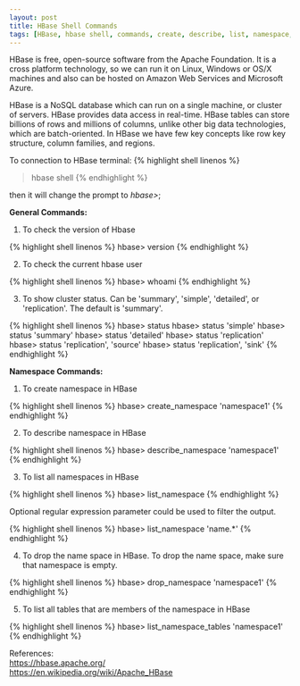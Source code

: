```yaml
---
layout: post
title: HBase Shell Commands
tags: [HBase, hbase shell, commands, create, describe, list, namespace, status, whoami]
---
```


HBase is free, open-source software from the Apache Foundation. It is a cross platform technology, so we can run it on Linux, Windows or OS/X machines and also can be hosted on Amazon Web Services and Microsoft Azure.

HBase is a NoSQL database which can run on a single machine, or cluster of servers. HBase provides data access in real-time. HBase tables can store billions of rows and millions of columns, unlike other big data technologies, which are batch-oriented. In HBase we have few key concepts like row key structure, column families, and regions.

To connection to HBase terminal:
{% highlight shell linenos %}
> hbase shell
{% endhighlight %}

then it will change the prompt to <em>hbase></em>;

<strong>General Commands:</strong>

1. To check the version of Hbase

{% highlight shell linenos %}
hbase> version
{% endhighlight %}

2. To check the current hbase user

{% highlight shell linenos %}
hbase> whoami
{% endhighlight %}

3. To show cluster status. Can be 'summary', 'simple', 'detailed', or 'replication'. The default is 'summary'.

{% highlight shell linenos %}
hbase> status
hbase> status 'simple'
hbase> status 'summary'
hbase> status 'detailed'
hbase> status 'replication'
hbase> status 'replication', 'source'
hbase> status 'replication', 'sink'
{% endhighlight %}

<strong>Namespace Commands:</strong>

1. To create namespace in HBase

{% highlight shell linenos %}
hbase> create_namespace 'namespace1'
{% endhighlight %}

2. To describe namespace in HBase

{% highlight shell linenos %}
hbase> describe_namespace 'namespace1'
{% endhighlight %}

3. To list all namespaces in HBase

{% highlight shell linenos %}
hbase> list_namespace
{% endhighlight %}

Optional regular expression parameter could be used to filter the output.

{% highlight shell linenos %}
hbase> list_namespace 'name.*'
{% endhighlight %}

4. To drop the name space in HBase. To drop the name space, make sure that namespace is empty.

{% highlight shell linenos %}
hbase> drop_namespace 'namespace1'
{% endhighlight %}

5. To list all tables that are members of the namespace in HBase

{% highlight shell linenos %}
hbase> list_namespace_tables 'namespace1'
{% endhighlight %}


References: <br/>
https://hbase.apache.org/ <br/>
https://en.wikipedia.org/wiki/Apache_HBase
